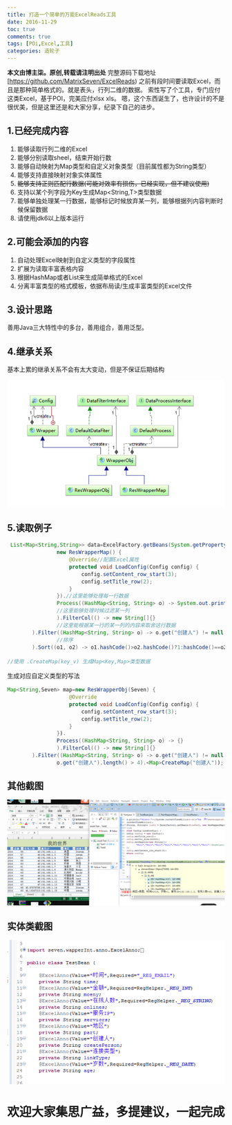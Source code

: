 ```yaml
---
title: 打造一个简单的万能ExcelReads工具
date: 2016-11-29
toc: true
comments: true
tags: [POi,Excel,工具]
categories: 造轮子
---
```


**本文由博主柒。原创,转载请注明出处**
完整源码下载地址 [https://github.com/MatrixSeven/ExcelReads)
之前有段时间要读取Excel，而且是那种简单格式的。就是表头，行列二维的数据。
索性写了个工具，专门应付这类Excel，基于POI，完美应付xlsx xls。
嗯，这个东西诞生了，也许设计的不是很优美，但是这里还是和大家分享，纪录下自己的进步。
<!--more-->
## 1.已经完成内容
1. 能够读取行列二维的Excel
2. 能够分别读取sheel，结束开始行数
3. 能够自动映射为Map类型和自定义对象类型（目前属性都为String类型）
4. 能够支持直接映射对象实体属性
5. ~~能够支持正则匹配行数据(可能对效率有损伤，已经实现，但不建议使用)~~
7. 支持以某个列字段为Key生成Map<String,T>类型数据
8. 能够单独处理某一行数据，能够标记时候放弃某一列，能够根据列内容判断时候保留数据
9. 请使用jdk6以上版本运行

## 2.可能会添加的内容
1. 自动处理Excel映射到自定义类型的字段属性
2. 扩展为读取丰富表格内容
3. 根据HashMap或者List<T>来生成简单格式的Excel
4. 分离丰富类型的格式模板，依据布局读/生成丰富类型的Excel文件


## 3.设计思路
善用Java三大特性中的多台，善用组合，善用泛型。

## 4.继承关系
基本上累的继承关系不会有太大变动，但是不保证后期结构

![ExcelReadshua](/images/posts/打造一个简单的万能ExcelReads工具/关系.png)

## 5.读取例子
```java
 List<Map<String,String>> data=ExcelFactory.getBeans(System.getProperty("user.dir").concat("\\测试.xls"),
                new ResWrapperMap() {
                    @Override//配置Excel属性
                    protected void LoadConfig(Config config) {
                        config.setContent_row_start(3);
                        config.setTitle_row(2);
                    }
                }).//这里能够处理每一行数据
                Process((HashMap<String, String> o) -> System.out.println(o + "\n")
                //这里能够处理时候过滤某一列
                ).FilterCol(() -> new String[]{}
                //这里能根据某一行的某一列的内容来取舍这行数据
        ).Filter((HashMap<String, String> o) -> o.get("创建人") != null && o.get("创建人").length() > 5
                //排序
        ).Sort((o1, o2) -> o1.hashCode()>o2.hashCode()?1:hashCode()==o2.hashCode()?0:-1).Create();

//使用 .CreateMap(key_v) 生成Map<Key,Map>类型数据

```
生成对应自定义类型的写法

```java
Map<String,Seven> map=new ResWrapperObj(Seven) {
                    @Override
                    protected void LoadConfig(Config config) {
                        config.setContent_row_start(3);
                        config.setTitle_row(2);
                    }
                }).
                Process((HashMap<String, String> o) -> {}
                ).FilterCol(() -> new String[]{}
        ).Filter((HashMap<String, String> o) -> o.get("创建人") != null &&
                o.get("创建人").length() > 4).<Map>CreateMap("创建人"));
```
 ## 其他截图
![ExcelReadshua](/images/posts/打造一个简单的万能ExcelReads工具/效果.png)
## 实体类截图
![ExcelReadshua](/images/posts/打造一个简单的万能ExcelReads工具/实体类.png)


# 欢迎大家集思广益，多提建议，一起完成

